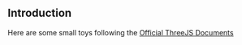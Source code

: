## Introduction
Here are some small toys following the [Official ThreeJS Documents](https://threejs.org/docs/index.html#manual/en/introduction/Creating-a-scene)